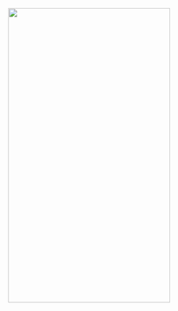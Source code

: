 <img src="https://github.com/user-attachments/assets/d9cb90ea-45bc-4efe-b0f3-4b640487b7f4" width="330" height="600">
